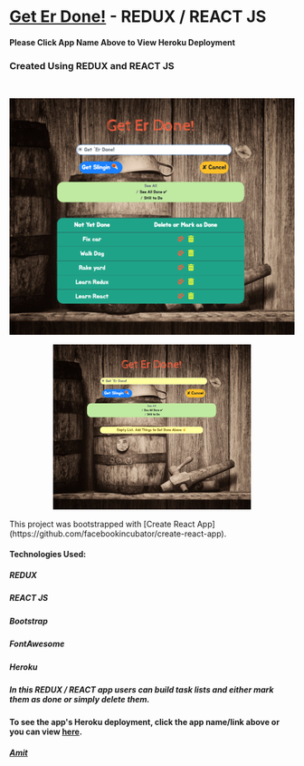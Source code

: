 # [Get Er Done!](https://get-er-dun.herokuapp.com/) - REDUX / REACT JS
#### Please Click App Name Above to View Heroku Deployment

### Created Using REDUX and REACT JS
<br/>
<p align="center">
  <img src="ged1.png" width="650" title="hover text">
</p>

<p align="center">
  <img src="ged2.png" width="350" title="hover text">
</p>
This project was bootstrapped with [Create React App](https://github.com/facebookincubator/create-react-app).

#### Technologies Used:
##### REDUX
##### REACT JS
##### Bootstrap
##### FontAwesome
##### Heroku

##### In this REDUX / REACT app users can build task lists and either mark them as done or simply delete them.

#### To see the app's Heroku deployment, click the app name/link above or you can view [here](https://get-er-dun.herokuapp.com/).

##### [Amit](https://amitzaman.com/)
